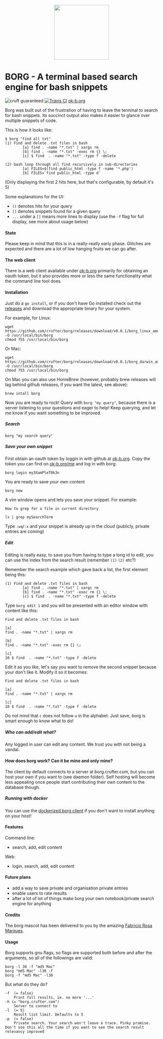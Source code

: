 <p align="center"><img height="180px" width="180px" src="https://github.com/fabric-8/borg/raw/master/borg_mascot.png" alt=""></p>

BORG - A terminal based search engine for bash snippets 
===
![cruft guaranteed](https://img.shields.io/badge/cruft-guaranteed-green.svg) [![Travis CI](https://api.travis-ci.org/crufter/borg.svg?branch=master)](https://travis-ci.org/crufter/borg) [ok-b.org](http://ok-b.org)

Borg was built out of the frustration of having to leave the terminal to search for bash snippets.
Its succinct output also makes it easier to glance over multiple snippets of code.

This is how it looks like:

```
$ borg "find all txt"
(1) Find and delete .txt files in bash
        [a] find . -name "*.txt" | xargs rm
        [b] find . -name "*.txt" -exec rm {} \;
        [c] $ find  . -name "*.txt" -type f -delete

(2) bash loop through all find recursively in sub-directories
        [a] FILES=$(find public_html -type f -name '*.php')
        [b] FILES=`find public_html -type d`
```

(Only displaying the first 2 hits here, but that's configurable, by default it's 5)

Some explanations for the UI:
- `()` denotes hits for your query
- `[]` denotes snippets found for a given query
- `...` under a `[]` means more lines to display (use the `-f` flag for full display, see more about usage below)

#### State

Please keep in mind that this is in a really-really early phase. Glitches are expected and there are a lot of low hanging fruits we can go after.

#### The web client

There is a web client available under [ok-b.org](http://ok-b.org) primarily for obtaining an oauth token, but it also provides more or less the same functionality what the command line tool does.

#### Installation

Just do a `go install`, or if you don't have Go installed check out the [releases](https://github.com/crufter/borg/releases) and download the appropriate binary for your system. 

For example, for Linux:

```
wget https://github.com/crufter/borg/releases/download/v0.0.1/borg_linux_amd64 -O /usr/local/bin/borg
chmod 755 /usr/local/bin/borg
```

Or Mac:

```
wget https://github.com/crufter/borg/releases/download/v0.0.1/borg_darwin_amd64 -O /usr/local/bin/borg
chmod 755 /usr/local/bin/borg
```

On Mac you can also use HomeBrew (however, probably brew releases will lag behind github releases, if you want the latest, see above):

```
brew intall borg
```

Now you are ready to rock! Query with `borg "my query"`, because there is a server listening to your questions and eager to help!
Keep querying, and let me know if you want something to be improved.

##### Search

```
borg "my search query"
```

##### Save your own snippet

First obtain an oauth token by loggin in with github at [ok-b.org](http://ok-b.org). Copy the token you can find on [ok-b.org/me](http://ok-b.org/me) and log in with borg:

```
borg login my3XamPleT0k3n
```

You are ready to save your own content

```
borg new
```

A vim window opens and lets you save your snippet. For example:

```
How to grep for a file in current directory

ls | grep mySearchTerm
```

Type `:wq`/`:x` and your snippet is already up in the cloud (publicly, private entries are coming)

##### Edit

Editing is really easy, to save you from having to type a long id to edit, you can use the index from the search result (remember `(1)` `(2)` etc?)

Remember the search example which gave back a list, the first element being this:

```
(1) Find and delete .txt files in bash
        [a] find . -name "*.txt" | xargs rm
        [b] find . -name "*.txt" -exec rm {} \;
        [c] $ find  . -name "*.txt" -type f -delete
```

Type `borg edit 1` and you will be presented with an editor window with content like this:

```
Find and delete .txt files in bash
 
[a]
find . -name "*.txt" | xargs rm

[b]
find . -name "*.txt" -exec rm {} \;

[c]
10 $ find  . -name "*.txt" -type f -delete
```

Edit it as you like, let's say you want to remove the second snippet because your don't like it. Modify it so it becomes:

```
Find and delete .txt files in bash
 
[a]
find . -name "*.txt" | xargs rm

[c]
10 $ find  . -name "*.txt" -type f -delete
```

Do not mind that `c` does not follow `a` in the alphabet. Just save, borg is smart enough to know what to do!

##### Who can add/edit what?

Any logged in user can edit any content. We trust you with not being a vandal.

#### How does borg work? Can it be mine and only mine?

The client by default connects to a server at borg.crufter.com, but you can host your own if you want to (see daemon folder).
Self hosting will become less appealing once people start contributing their own content to the database though.

##### Running with docker

You can use the [dockerized borg client](https://github.com/juhofriman/borg-docker) if you don't want to install anything on your host!

#### Features

Command line:
- search, add, edit content

Web:
- login, search, add, edit content

#### Future plans

- add a way to save private and organisation private entries
- enable users to rate results
- after a lot of lot of things make borg your own notebook/private search engine for anything

#### Credits

The borg mascot has been delivered to you by the amazing [Fabricio Rosa Marques](https://dribbble.com/fabric8).

#### Usage

Borg supports gnu flags, so flags are supported both before and after the arguments, so all of the followings are valid:

```
borg -l 30 -f "md5 Mac"
borg "md5 Mac" -l30 -f
borg -f "md5 Mac" -l30
```

But what do they do?

```
-f  (= false)
    Print full results, ie. no more '...'
-h (= "borg.crufter.com")
    Server to connect to
-l  (= 5)
    Result list limit. Defaults to 5
-p  (= false)
    Private search. Your search won't leave a trace. Pinky promise. Don't use this all the time if you want to see the search result relevancy improved
```
